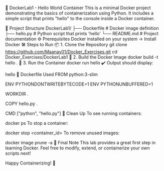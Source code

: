 🚀 DockerLab1 - Hello World Container
This is a minimal Docker project demonstrating the basics of containerization using Python. It includes a simple script that prints "hello" to the console inside a Docker container.

📁 Project Structure
DockerLab1/
├── Dockerfile        # Docker image definition
├── hello.py          # Python script that prints 'hello'
└── README.md         # Project documentation
⚙️ Prerequisites
Docker installed on your system → Install Docker
🛠️ Steps to Run
📦 1. Clone the Repository
git clone https://github.com/Maanav01/Docker_Exercises.git
cd Docker_Exercises/DockerLab1
🧱 2. Build the Docker Image
docker build -t hello .
🚀 3. Run the Container
docker run hello
✔️ Output should display:

hello
📜 Dockerfile Used
FROM python:3-slim

ENV PYTHONDONTWRITEBYTECODE=1
ENV PYTHONUNBUFFERED=1

WORKDIR .

COPY hello.py .

CMD ["python", "hello.py"]
🧹 Clean Up
To see running containers:

docker ps
To stop a container:

docker stop <container_id>
To remove unused images:

docker image prune -a
🙌 Final Note
This lab provides a great first step in learning Docker.
Feel free to modify, extend, or containerize your own scripts next!

Happy Containerizing! 🐳
